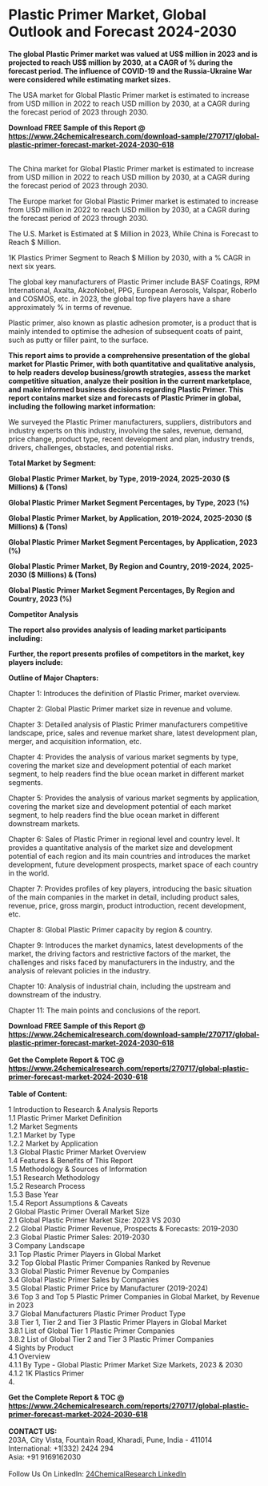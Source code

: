 <h1>Plastic Primer Market, Global Outlook and Forecast 2024-2030</h1><p><strong>The global Plastic Primer market was valued at US$ million in 2023 and is projected to reach US$ million by 2030, at a CAGR of % during the forecast period. The influence of COVID-19 and the Russia-Ukraine War were considered while estimating market sizes.</strong></p><p>
</p><p>The USA market for Global Plastic Primer market is estimated to increase from USD million in 2022 to reach USD million by 2030, at a CAGR during the forecast period of 2023 through 2030.</p><div><b>Download FREE Sample of this Report @ 
            <a href="https://www.24chemicalresearch.com/download-sample/270717/global-plastic-primer-forecast-market-2024-2030-618">
            https://www.24chemicalresearch.com/download-sample/270717/global-plastic-primer-forecast-market-2024-2030-618</a></b></div><br><p>
</p><p>The China market for Global Plastic Primer market is estimated to increase from USD million in 2022 to reach USD million by 2030, at a CAGR during the forecast period of 2023 through 2030.</p><p>
</p><p>The Europe market for Global Plastic Primer market is estimated to increase from USD million in 2022 to reach USD million by 2030, at a CAGR during the forecast period of 2023 through 2030.</p><p>
</p><p>The U.S. Market is Estimated at $ Million in 2023, While China is Forecast to Reach $ Million.</p><p>
1K Plastics Primer Segment to Reach $ Million by 2030, with a % CAGR in next six years.</p><p>
The global key manufacturers of Plastic Primer include BASF Coatings, RPM International, Axalta, AkzoNobel, PPG, European Aerosols, Valspar, Roberlo and COSMOS, etc. in 2023, the global top five players have a share approximately % in terms of revenue.</p><p>
Plastic primer, also known as plastic adhesion promoter, is a product that is mainly intended to optimise the adhesion of subsequent coats of paint, such as putty or filler paint, to the surface.</p><p>
<strong>This report aims to provide a comprehensive presentation of the global market for Plastic Primer, with both quantitative and qualitative analysis, to help readers develop business/growth strategies, assess the market competitive situation, analyze their position in the current marketplace, and make informed business decisions regarding Plastic Primer. This report contains market size and forecasts of Plastic Primer in global, including the following market information:</strong></p><p>
</p><p>
</p><p>We surveyed the Plastic Primer manufacturers, suppliers, distributors and industry experts on this industry, involving the sales, revenue, demand, price change, product type, recent development and plan, industry trends, drivers, challenges, obstacles, and potential risks.</p><p>
<strong>Total Market by Segment:</strong></p><p>
<strong>Global Plastic Primer Market, by Type, 2019-2024, 2025-2030 ($ Millions) &amp; (Tons)</strong></p><p>
<strong>Global Plastic Primer Market Segment Percentages, by Type, 2023 (%)</strong></p><p>
</p><p>
<strong>Global Plastic Primer Market, by Application, 2019-2024, 2025-2030 ($ Millions) &amp; (Tons)</strong></p><p>
<strong>Global Plastic Primer Market Segment Percentages, by Application, 2023 (%)</strong></p><p>
</p><p>
<strong>Global Plastic Primer Market, By Region and Country, 2019-2024, 2025-2030 ($ Millions) &amp; (Tons)</strong></p><p>
<strong>Global Plastic Primer Market Segment Percentages, By Region and Country, 2023 (%)</strong></p><p>
</p><p>
	</p><p>
<strong>Competitor Analysis</strong></p><p>
<strong>The report also provides analysis of leading market participants including:</strong></p><p>
</p><p>
<strong>Further, the report presents profiles of competitors in the market, key players include:</strong></p><p>
</p><p>
<strong>Outline of Major Chapters:</strong></p><p>
</p><p>Chapter 1: Introduces the definition of Plastic Primer, market overview.</p><p>
Chapter 2: Global Plastic Primer market size in revenue and volume.</p><p>
Chapter 3: Detailed analysis of Plastic Primer manufacturers competitive landscape, price, sales and revenue market share, latest development plan, merger, and acquisition information, etc.</p><p>
Chapter 4: Provides the analysis of various market segments by type, covering the market size and development potential of each market segment, to help readers find the blue ocean market in different market segments.</p><p>
Chapter 5: Provides the analysis of various market segments by application, covering the market size and development potential of each market segment, to help readers find the blue ocean market in different downstream markets.</p><p>
Chapter 6: Sales of Plastic Primer in regional level and country level. It provides a quantitative analysis of the market size and development potential of each region and its main countries and introduces the market development, future development prospects, market space of each country in the world.</p><p>
Chapter 7: Provides profiles of key players, introducing the basic situation of the main companies in the market in detail, including product sales, revenue, price, gross margin, product introduction, recent development, etc.</p><p>
Chapter 8: Global Plastic Primer capacity by region &amp; country.</p><p>
Chapter 9: Introduces the market dynamics, latest developments of the market, the driving factors and restrictive factors of the market, the challenges and risks faced by manufacturers in the industry, and the analysis of relevant policies in the industry.</p><p>
Chapter 10: Analysis of industrial chain, including the upstream and downstream of the industry.</p><p>
Chapter 11: The main points and conclusions of the report.</p><div><b>Download FREE Sample of this Report @ 
            <a href="https://www.24chemicalresearch.com/download-sample/270717/global-plastic-primer-forecast-market-2024-2030-618">
            https://www.24chemicalresearch.com/download-sample/270717/global-plastic-primer-forecast-market-2024-2030-618</a></b></div><br><div><b>Get the Complete Report & TOC @ 
            <a href="https://www.24chemicalresearch.com/reports/270717/global-plastic-primer-forecast-market-2024-2030-618">
            https://www.24chemicalresearch.com/reports/270717/global-plastic-primer-forecast-market-2024-2030-618</a></b></div><br>
            <b>Table of Content:</b><p>1 Introduction to Research & Analysis Reports<br />
    1.1 Plastic Primer Market Definition<br />
    1.2 Market Segments<br />
        1.2.1 Market by Type<br />
        1.2.2 Market by Application<br />
    1.3 Global Plastic Primer Market Overview<br />
    1.4 Features & Benefits of This Report<br />
    1.5 Methodology & Sources of Information<br />
        1.5.1 Research Methodology<br />
        1.5.2 Research Process<br />
        1.5.3 Base Year<br />
        1.5.4 Report Assumptions & Caveats<br />
2 Global Plastic Primer Overall Market Size<br />
    2.1 Global Plastic Primer Market Size: 2023 VS 2030<br />
    2.2 Global Plastic Primer Revenue, Prospects & Forecasts: 2019-2030<br />
    2.3 Global Plastic Primer Sales: 2019-2030<br />
3 Company Landscape<br />
    3.1 Top Plastic Primer Players in Global Market<br />
    3.2 Top Global Plastic Primer Companies Ranked by Revenue<br />
    3.3 Global Plastic Primer Revenue by Companies<br />
    3.4 Global Plastic Primer Sales by Companies<br />
    3.5 Global Plastic Primer Price by Manufacturer (2019-2024)<br />
    3.6 Top 3 and Top 5 Plastic Primer Companies in Global Market, by Revenue in 2023<br />
    3.7 Global Manufacturers Plastic Primer Product Type<br />
    3.8 Tier 1, Tier 2 and Tier 3 Plastic Primer Players in Global Market<br />
        3.8.1 List of Global Tier 1 Plastic Primer Companies<br />
        3.8.2 List of Global Tier 2 and Tier 3 Plastic Primer Companies<br />
4 Sights by Product<br />
    4.1 Overview<br />
        4.1.1 By Type - Global Plastic Primer Market Size Markets, 2023 & 2030<br />
        4.1.2 1K Plastics Primer<br />
        4.</p><div><b>Get the Complete Report & TOC @ 
            <a href="https://www.24chemicalresearch.com/reports/270717/global-plastic-primer-forecast-market-2024-2030-618">
            https://www.24chemicalresearch.com/reports/270717/global-plastic-primer-forecast-market-2024-2030-618</a></b></div><br><b>CONTACT US:</b><br>
            203A, City Vista, Fountain Road, Kharadi, Pune, India - 411014<br>
            International: +1(332) 2424 294<br>
            Asia: +91 9169162030 <br><br>
            Follow Us On LinkedIn: <a href="https://www.linkedin.com/company/24chemicalresearch/">24ChemicalResearch LinkedIn</a>